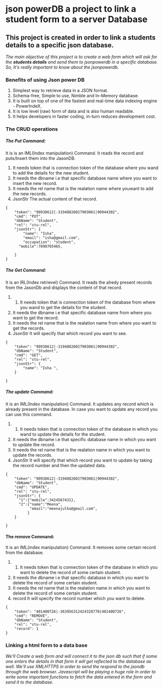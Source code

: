 # json powerDB a project to link a student form to a server Database

## This project is created in order to link a students details to a specific json database.

*The main objective of this project is to create a web form which will ask for the **students details** and send them to jsonpowerdb in a specific database.
So, It's really important to know about the jsonpowerdb.*

### Benefits of using Json power DB
1. Simplest way to retrieve data in a JSON format.
2. Schema-free, Simple to use, Nimble and In-Memory database.
3. It is built on top of one of the fastest and real-time data indexing engine - PowerIndeX.
4. It is low level (raw) form of data and is also human readable.
5. It helps developers in faster coding, in-turn reduces development cost.


### The CRUD operations
##### The Put Command:
It is is an IML(Index manipulation) Command. It reads the record and puts/Insert them into the JasonDB.
1. It needs token that is connection token of the database where you wand to add the details for the new student. 
2. It needs the dbname i.e that specific database name where you want to insert the new record.
3. It needs the rel name that is the realation name where youwant to add the new records.
4. JsonStr The actual content of that record.

```
{
    "token": "90938612|-31948826027903061|90944302",
    "cmd": "PUT",
    "dbName": "Student",
    "rel": "stu-rel",
    "jsonStr": {
        "name": "Isha",
        "email": "isha@gmail.com",
        "occupation": "student",
      "mobile":7898765465,

    }
}
```

##### The Get Command:
It is an IRL(Index retrievel) Command. It reads the alredy present records from the JasonDb and displays the content of that record.
1. 1. It needs token that is connection token of the database from where you wand to get the details for the student. 
2. It needs the dbname i.e that specific database name from where you want to get the record.
3. It needs the rel name that is the realation name from where you want to get the records.
4. JsonStr It will specify that which record you want to see.

```
{
    "token": "90938612|-31948826027903061|90944302",
    "dbName": "Student",
    "cmd": "GET",
    "rel": "stu-rel",
    "jsonStr": {
        "name": "Isha ",
    }

}
```


##### The update Command:
It is an IML(Index manipulation) Command. It updates any record which is already present in the database. In case you want to update any record you can use this command.
1. 1. It needs token that is connection token of the database in which you wand to update the details for the student. 
2. It needs the dbname i.e that specific database name in which you want to update the record.
3. It needs the rel name that is the realation name in which you want to update the records.
4. JsonStr It will specify that which record you want to update by taking the record number and then the updated data.

```
{
    "token": "90938612|-31948826027903061|90944302",
    "dbName": "Student",
    "cmd": "UPDATE",
    "rel": "stu-rel",
    "jsonStr": {
      "1":{"mobile":3424567431},
      "2":{"name":"Meena",
           "email":"meenajulka@gmail.com",
          }
    }

}

```

#### The remove Command:
It is an IML(index manipulation) Command. It removes some certain record from the database.
1. 1. It needs token that is connection token of the database in which you want to delete the record of some certain student. 
2. It needs the dbname i.e that specific database in which you want to delete the record of some certain student.
3. It needs the rel name that is the realation name in which you want to delete the record of some certain student.
4. record  It will specify the record number which you want to delete.

```
{
    "token": "401400726|-363956312424328770|401400726",
    "cmd": "REMOVE",
    "dbName": "Student",
    "rel": "stu-rel",
    "record": 1
}
```

### Linking a html form to a data base
*We'll Create a web form and will connect it to the json db such that if some one enters the details in that form it will get reflected to the database as well.
We'll use XMLHTTPS in order to send the respond to the jsondb through the web browser. 
Javascript will be playing a huge role in order to write some important functions to fetch the data entered in the form and send it to the database.*
